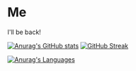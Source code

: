 # Me

I'll be back!

[![Anurag's GitHub stats](https://github-readme-stats.vercel.app/api?username=gbarre&show_icons=true&theme=radical)](https://github.com/anuraghazra/github-readme-stats)
[![GitHub Streak](https://streak-stats.demolab.com/?user=gbarre&theme=radical)](https://git.io/streak-stats)

[![Anurag's Languages](https://github-readme-stats.vercel.app/api/top-langs/?username=gbarre)](https://github.com/anuraghazra/github-readme-stats)
